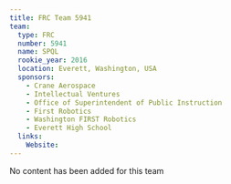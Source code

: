 ```yaml
---
title: FRC Team 5941
team:
  type: FRC
  number: 5941
  name: SPQL
  rookie_year: 2016
  location: Everett, Washington, USA
  sponsors:
    - Crane Aerospace
    - Intellectual Ventures
    - Office of Superintendent of Public Instruction
    - First Robotics
    - Washington FIRST Robotics
    - Everett High School
  links:
    Website: 
---
```

No content has been added for this team